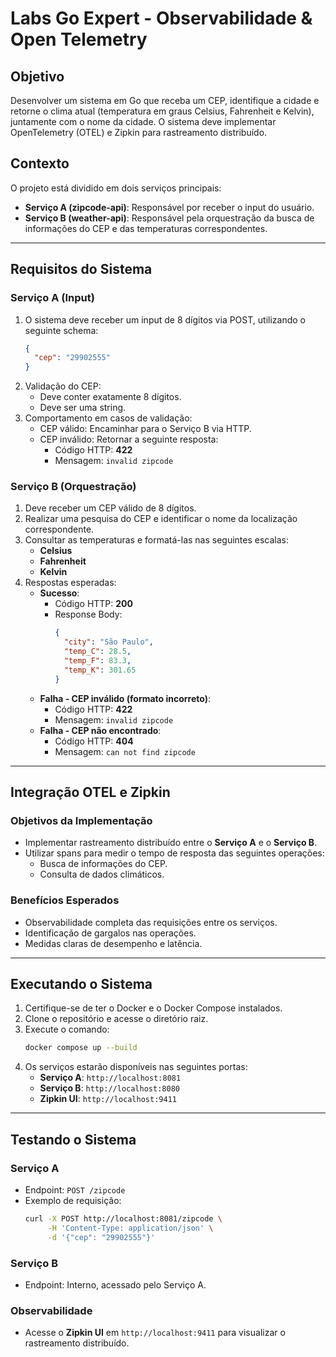 # Labs Go Expert - Observabilidade & Open Telemetry

## Objetivo
Desenvolver um sistema em Go que receba um CEP, identifique a cidade e retorne o clima atual (temperatura em graus Celsius, Fahrenheit e Kelvin), juntamente com o nome da cidade. O sistema deve implementar OpenTelemetry (OTEL) e Zipkin para rastreamento distribuído.

## Contexto
O projeto está dividido em dois serviços principais:

- **Serviço A (zipcode-api)**: Responsável por receber o input do usuário.
- **Serviço B (weather-api)**: Responsável pela orquestração da busca de informações do CEP e das temperaturas correspondentes.

---

## Requisitos do Sistema

### Serviço A (Input)
1. O sistema deve receber um input de 8 dígitos via POST, utilizando o seguinte schema:
    ```json
    {
      "cep": "29902555"
    }
    ```
2. Validação do CEP:
    - Deve conter exatamente 8 dígitos.
    - Deve ser uma string.
3. Comportamento em casos de validação:
    - CEP válido: Encaminhar para o Serviço B via HTTP.
    - CEP inválido: Retornar a seguinte resposta:
      - Código HTTP: **422**
      - Mensagem: `invalid zipcode`

### Serviço B (Orquestração)
1. Deve receber um CEP válido de 8 dígitos.
2. Realizar uma pesquisa do CEP e identificar o nome da localização correspondente.
3. Consultar as temperaturas e formatá-las nas seguintes escalas:
    - **Celsius**
    - **Fahrenheit**
    - **Kelvin**
4. Respostas esperadas:
    - **Sucesso**:
      - Código HTTP: **200**
      - Response Body:
        ```json
        {
          "city": "São Paulo",
          "temp_C": 28.5,
          "temp_F": 83.3,
          "temp_K": 301.65
        }
        ```
    - **Falha - CEP inválido (formato incorreto)**:
      - Código HTTP: **422**
      - Mensagem: `invalid zipcode`
    - **Falha - CEP não encontrado**:
      - Código HTTP: **404**
      - Mensagem: `can not find zipcode`

---

## Integração OTEL e Zipkin

### Objetivos da Implementação
- Implementar rastreamento distribuído entre o **Serviço A** e o **Serviço B**.
- Utilizar spans para medir o tempo de resposta das seguintes operações:
  - Busca de informações do CEP.
  - Consulta de dados climáticos.

### Benefícios Esperados
- Observabilidade completa das requisições entre os serviços.
- Identificação de gargalos nas operações.
- Medidas claras de desempenho e latência.

---

## Executando o Sistema

1. Certifique-se de ter o Docker e o Docker Compose instalados.
2. Clone o repositório e acesse o diretório raiz.
3. Execute o comando:
    ```bash
    docker compose up --build
    ```
4. Os serviços estarão disponíveis nas seguintes portas:
    - **Serviço A**: `http://localhost:8081`
    - **Serviço B**: `http://localhost:8080`
    - **Zipkin UI**: `http://localhost:9411`

---

## Testando o Sistema

### Serviço A
- Endpoint: `POST /zipcode`
- Exemplo de requisição:
    ```bash
    curl -X POST http://localhost:8081/zipcode \
         -H 'Content-Type: application/json' \
         -d '{"cep": "29902555"}'
    ```

### Serviço B
- Endpoint: Interno, acessado pelo Serviço A.

### Observabilidade
- Acesse o **Zipkin UI** em `http://localhost:9411` para visualizar o rastreamento distribuído.
